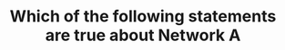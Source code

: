 ---
layout: answer
title: "Which of the following statements are true about Network A"
blurb: "A network ACL is an optional security layer for VPCs that compliment Security Groups. Every VPC must have at least one Security Group though. Unlike a S"
quid: 231
---
